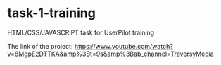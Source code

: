 # task-1-training
HTML/CSS/JAVASCRIPT task for UserPilot training

The link of the project: https://www.youtube.com/watch?v=8MgpE2DTTKA&amp%3Bt=9s&amp%3Bab_channel=TraversyMedia
